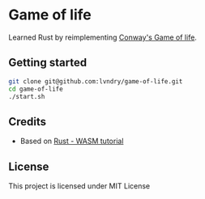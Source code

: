 # Game of life

Learned Rust by reimplementing [Conway's Game of life](https://en.wikipedia.org/wiki/Conway%27s_Game_of_Life).

## Getting started

```bash
git clone git@github.com:lvndry/game-of-life.git
cd game-of-life
./start.sh
```

## Credits

- Based on [Rust - WASM tutorial](https://rustwasm.github.io/book/game-of-life/implementing.html?search=)

## License

This project is licensed under MIT License
